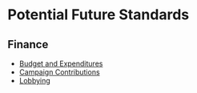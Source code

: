 # Potential Future Standards

## Finance

* [Budget and Expenditures](../../future_standards/finance/budget_and_expenditures.md)
* [Campaign Contributions](../../future_standards/finance/campaign_contributions.md)
* [Lobbying](../../future_standards/finance/lobbying.md)
